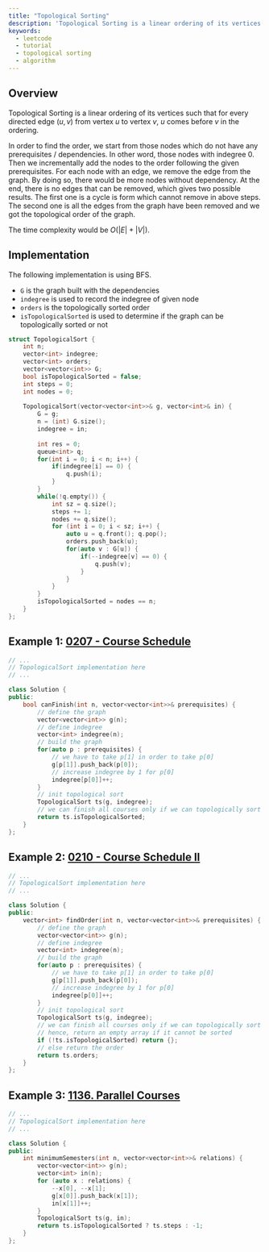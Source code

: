 ```yaml
---
title: "Topological Sorting"
description: 'Topological Sorting is a linear ordering of its vertices such that for every directed edge (u, v) from vertex u to vertex v, u comes before v in the ordering.'
keywords:
  - leetcode
  - tutorial
  - topological sorting
  - algorithm
---
```


<TutorialAuthors names="@wingkwong"/>

## Overview

Topological Sorting is a linear ordering of its vertices such that for every directed edge $(u, v)$ from vertex $u$ to vertex $v$, $u$ comes before $v$ in the ordering.

In order to find the order, we start from those nodes which do not have any prerequisites / dependencies. In other word, those nodes with indegree $0$. Then we incrementally add the nodes to the order following the given prerequisites. For each node with an edge, we remove the edge from the graph. By doing so, there would be more nodes without dependency. At the end, there is no edges that can be removed, which gives two possible results. The first one is a cycle is form which cannot remove in above steps. The second one is all the edges from the graph have been removed and we got the topological order of the graph.

The time complexity would be $O(|E| + |V|)$.

## Implementation

The following implementation is using BFS. 

- `G` is the graph built with the dependencies
- `indegree` is used to record the indegree of given node
- `orders` is the topologically sorted order
- `isTopologicalSorted` is used to determine if the graph can be topologically sorted or not


<Tabs>
<TabItem value="cpp" label="C++">
<SolutionAuthor name="@wingkwong"/>


```cpp
struct TopologicalSort {
    int n;
    vector<int> indegree;
    vector<int> orders;
    vector<vector<int>> G;
    bool isTopologicalSorted = false;
    int steps = 0;
    int nodes = 0;
    
    TopologicalSort(vector<vector<int>>& g, vector<int>& in) {
        G = g;
        n = (int) G.size();
        indegree = in;
        
        int res = 0;
        queue<int> q;
        for(int i = 0; i < n; i++) {
            if(indegree[i] == 0) {
                q.push(i);
            }
        }
        while(!q.empty()) {
            int sz = q.size();
            steps += 1;
            nodes += q.size();
            for (int i = 0; i < sz; i++) {
                auto u = q.front(); q.pop();
                orders.push_back(u);
                for(auto v : G[u]) {
                    if(--indegree[v] == 0) {
                        q.push(v);
                    }
                }
            }
        }
        isTopologicalSorted = nodes == n;
    }
};
```
</TabItem>
</Tabs>

## Example 1: [0207 - Course Schedule](https://leetcode.com/problems/course-schedule/)


<Tabs>
<TabItem value="cpp" label="C++">
<SolutionAuthor name="@wingkwong"/>

```cpp
// ...
// TopologicalSort implementation here
// ...

class Solution {
public:
    bool canFinish(int n, vector<vector<int>>& prerequisites) {
        // define the graph
        vector<vector<int>> g(n);
        // define indegree
        vector<int> indegree(n);
        // build the graph
        for(auto p : prerequisites) {
            // we have to take p[1] in order to take p[0]
            g[p[1]].push_back(p[0]);
            // increase indegree by 1 for p[0]
            indegree[p[0]]++;
        }
        // init topological sort
        TopologicalSort ts(g, indegree);
        // we can finish all courses only if we can topologically sort
        return ts.isTopologicalSorted;
    }
};
```

</TabItem>
</Tabs>

## Example 2: [0210 - Course Schedule II](https://leetcode.com/problems/course-schedule-ii/)

<Tabs>
<TabItem value="cpp" label="C++">
<SolutionAuthor name="@wingkwong"/>

```cpp
// ...
// TopologicalSort implementation here
// ...

class Solution {
public:
    vector<int> findOrder(int n, vector<vector<int>>& prerequisites) {
        // define the graph
        vector<vector<int>> g(n);
        // define indegree
        vector<int> indegree(n);
        // build the graph
        for(auto p : prerequisites) {
            // we have to take p[1] in order to take p[0]
            g[p[1]].push_back(p[0]);
            // increase indegree by 1 for p[0]
            indegree[p[0]]++;
        }
        // init topological sort
        TopologicalSort ts(g, indegree);
        // we can finish all courses only if we can topologically sort
        // hence, return an empty array if it cannot be sorted
        if (!ts.isTopologicalSorted) return {};
        // else return the order
        return ts.orders;
    }
};
```

</TabItem>
</Tabs>

## Example 3: [1136. Parallel Courses](https://leetcode.com/problems/parallel-courses/)

<Tabs>
<TabItem value="cpp" label="C++">
<SolutionAuthor name="@wingkwong"/>

```cpp
// ...
// TopologicalSort implementation here
// ...

class Solution {
public:
    int minimumSemesters(int n, vector<vector<int>>& relations) {
        vector<vector<int>> g(n);
        vector<int> in(n);
        for (auto x : relations) {
            --x[0], --x[1];
            g[x[0]].push_back(x[1]);
            in[x[1]]++;
        }
        TopologicalSort ts(g, in);
        return ts.isTopologicalSorted ? ts.steps : -1;
    }
};
```

</TabItem>
</Tabs>